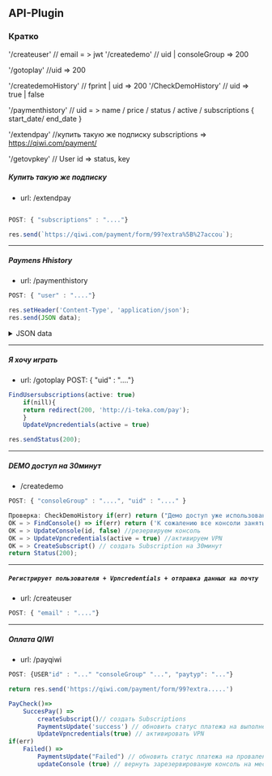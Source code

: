 ## API-Plugin

### Кратко


'/createuser' // email = > jwt
'/createdemo' // uid | consoleGroup => 200

'/gotoplay' //uid => 200

'/createdemoHistory' // fprint | uid => 200
'/CheckDemoHistory' // uid => true | false

'/paymenthistory'  // uid = > name / price / status / active / subscriptions { start_date/ end_date }

'/extendpay' //купить такую же подписку subscriptions => https://qiwi.com/payment/

'/getovpkey' // User id => status, key

##### Купить такую же подписку
- url: /extendpay

```js

POST: { "subscriptions" : "...."}

res.send(`https://qiwi.com/payment/form/99?extra%5B%27accou`);

```
___


##### Paymens Hhistory
- url: /paymenthistory

```js
POST: { "user" : "...."}
```
```js
res.setHeader('Content-Type', 'application/json');
res.send(JSON data);

```
<details>

<summary> JSON data </summary>

```json
[
	{
        "name": "Monthly",
        "price": "99999",
        "status": "processing",
        "active": "true",
        "subscriptions": {
            "start_date": "В прошлую субботу, в 22:24",
            "end_date": "21.07.2018"
        }
    },
	{
        "name": "Weekly",
        "price": "1500",
        "status": "processing",
        "active": "true",
        "subscriptions": {
            "start_date": "В прошлую субботу, в 22:24",
            "end_date": "21.07.2018"
        }
    },
    {
        "name": "Hourly",
        "price": "50",
        "status": "success",
        "active": "true",
        "subscriptions": {
            "start_date": "В прошлую субботу, в 22:18",
            "end_date": "В прошлую субботу, в 22:48"
        }
    }
]

```


</details>

____


##### Я хочу играть
- url: /gotoplay
POST: { "uid" : "...."}

```js
FindUsersubscriptions(active: true)
	if(nill){
	return redirect(200, 'http://i-teka.com/pay');
	}
	UpdateVpncredentials(active = true)

res.sendStatus(200);
```
___


##### DEMO доступ на 30минут
- /createdemo
```js
POST: { "consoleGroup" : "....", "uid" : "...." }
```
```js
Проверка: CheckDemoHistory if(err) return ("Демо доступ уже использован")
ОК = > FindConsole() => if(err) return ('К сожалению все консоли заняты')
OK = > UpdateConsole(id, false) //резервируем консоль
OK = > UpdateVpncredentials(active = true) //активируем VPN
OK = > CreateSubscript() // создать Subscription на 30минут
return Status(200);
```
___
##### __`Регистрирует пользователя + Vpncredentials + отправка данных на почту`__

- url: /createuser
```js
POST: { "email" : "...."}
```
___
##### Оплата QIWI
- url: /payqiwi

```js
POST: {USER"id" : "..." "consoleGroup" "...", "paytyp": "..."}
```

```js
return res.send('https://qiwi.com/payment/form/99?extra.....')

PayCheck()=>
	SuccesPay() =>
		createSubscript()// создать Subscriptions
		PaymentsUpdate('success') // обновить статус платежа на выполнен
		UpdateVpncredentials(true) // активировать VPN
if(err)
	Failed() =>
		PaymentsUpdate("Failed") // обновить статус платежа на провален
		updateConsole (true) // вернуть зарезервированую консоль на место
```
